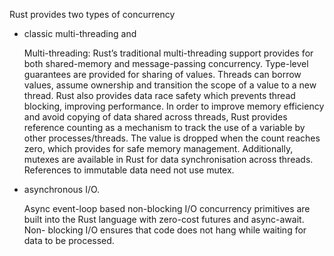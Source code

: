 Rust provides two types of concurrency 

- classic multi-threading and 

    Multi-threading: Rust’s traditional multi-threading support provides for both shared-memory and message-passing concurrency. Type-level guarantees are provided for sharing of values. Threads can borrow values, assume ownership and transition the scope of a value to a new thread. Rust also
    provides data race safety which prevents thread blocking, improving performance. In order to improve memory efficiency and avoid copying of data shared across threads, Rust provides reference counting as a mechanism to track the use of a variable by other processes/threads. The value is dropped when the count reaches zero, which provides for safe memory management. Additionally, mutexes are available in Rust for data synchronisation across threads. References to immutable data need not use mutex.

- asynchronous I/O.

    Async event-loop based non-blocking I/O concurrency primitives are built into the Rust language with zero-cost futures and async-await. Non- blocking I/O ensures that code does not hang while waiting for data to be processed.